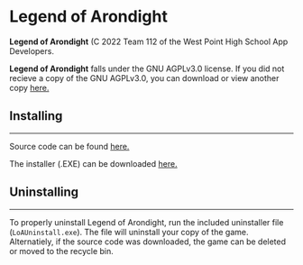 # Legend of Arondight

**Legend of Arondight** (C 2022 Team 112 of the West Point High School App Developers.

**Legend of Arondight** falls under the GNU AGPLv3.0 license. If you did not recieve a copy of the GNU AGPLv3.0, you can download or view another copy [here.](https://www.gnu.org/licenses/agpl-3.0.en.html)

## Installing

---
Source code can be found [here.](https://github.com/WPHS-App-Developers/Arcade-Game)

The installer (.EXE) can be downloaded [here.](https://github.com/WPHS-App-Developers/Arcade-Game/raw/main/LoAUninstall.exe)

## Uninstalling

---
To properly uninstall Legend of Arondight, run the included uninstaller file (`LoAUninstall.exe`). The file will uninstall your copy of the game.
Alternatiely, if the source code was downloaded, the game can be deleted or moved to the recycle bin.
